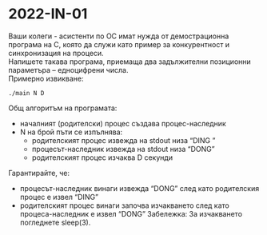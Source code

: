 # 2022-IN-01

Ваши колеги - асистенти по ОС имат нужда от демострационна програма на C, която да служи като пример за конкурентност и синхронизация на процеси. <br />
Напишете такава програма, приемаща два задължителни позиционни параметъра – едноцифрени числа. <br />
Примерно извикване:
```
./main N D
```
Общ алгоритъм на програмата:
- началният (родителски) процес създава процес-наследник
- N на брой пъти се изпълнява:
    - родителският процес извежда на stdout низа “DING ”
    - процесът-наследник извежда на stdout низа “DONG”
    - родителският процес изчаква D секунди

Гарантирайте, че:
- процесът-наследник винаги извежда “DONG” след като родителския процес е извел “DING”
- родителският процес винаги започва изчакването след като процеса-наследник е извел “DONG”
Забележка: За изчакването погледнете sleep(3).